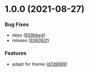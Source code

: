 # 1.0.0 (2021-08-27)


### Bug Fixes

* deps ([659bbe4](https://github.com/pengx17/logseq-plugin-tabs/commit/659bbe40ebe05b5a9765f8b2e16f7429128078f6))
* release ([936092f](https://github.com/pengx17/logseq-plugin-tabs/commit/936092f34dcdf24af4c70ab18215f7c234f19857))


### Features

* adapt for theme ([d7d9999](https://github.com/pengx17/logseq-plugin-tabs/commit/d7d9999743b0fd8363ab2ce0247497c60780a61a))
